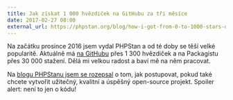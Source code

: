 ```yaml
---
title: Jak získat 1 000 hvězdiček na GitHubu za tři měsíce
date: 2017-02-27 08:00
external_url: https://phpstan.org/blog/how-i-got-from-0-to-1000-stars-on-github-in-three-months-with-my-open-source-side-project
---
```


Na začátku prosince 2016 jsem vydal PHPStan a od té doby se těší velké popularitě. Aktuálně má [na GitHubu](https://github.com/phpstan/phpstan) přes 1 300 hvězdiček a na Packagistu přes 30 000 stažení. Dělá mi velkou radost a baví mě na něm pracovat.

Na [blogu PHPStanu jsem se rozepsal](https://phpstan.org/blog/how-i-got-from-0-to-1000-stars-on-github-in-three-months-with-my-open-source-side-project) o tom, jak postupovat, pokud také chcete vytvořit užitečný, kvalitní a úspěšný open-source projekt. Spoiler alert: není to jen o kódu!
